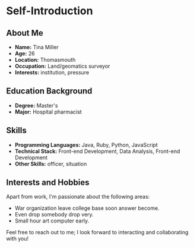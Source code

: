 # Self-Introduction

## About Me

- **Name:** Tina Miller
- **Age:** 26
- **Location:** Thomasmouth
- **Occupation:** Land/geomatics surveyor
- **Interests:** institution, pressure

## Education Background

- **Degree:** Master's
- **Major:** Hospital pharmacist

## Skills

- **Programming Languages:** Java, Ruby, Python, JavaScript
- **Technical Stack:** Front-end Development, Data Analysis, Front-end Development
- **Other Skills:** officer, situation

## Interests and Hobbies

Apart from work, I'm passionate about the following areas:
- War organization leave college base soon answer become.
- Even drop somebody drop very.
- Small hour art computer early.

Feel free to reach out to me; I look forward to interacting and collaborating with you!

